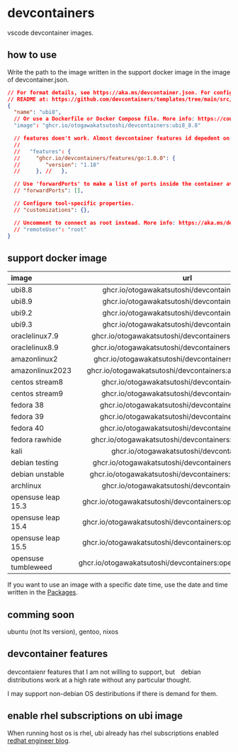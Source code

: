 # devcontainers

vscode devcontainer images.

## how to use

Write the path to the image written in the support docker image in the image of devcontainer.json.

```jsonc:.devcontainer/devcontainer.json
// For format details, see https://aka.ms/devcontainer.json. For config options, see the
// README at: https://github.com/devcontainers/templates/tree/main/src/debian
{
  "name": "ubi8",
  // Or use a Dockerfile or Docker Compose file. More info: https://containers.dev/guide/dockerfile
  "image": "ghcr.io/otogawakatsutoshi/devcontainers:ubi8_8.8"

  // features doen't work. Almost devcontainer features id depedent on apt package.
  // 
  //   "features": {
  //     "ghcr.io/devcontainers/features/go:1.0.0": {
  //        "version": "1.18"
  //     }, //   },

  // Use 'forwardPorts' to make a list of ports inside the container available locally.
  // "forwardPorts": [],

  // Configure tool-specific properties.
  // "customizations": {},

  // Uncomment to connect as root instead. More info: https://aka.ms/dev-containers-non-root.
  // "remoteUser": "root"
}
```

## support docker image

| image             | url                                                    | stability |
| :---              | :---:                                                  | ---:      |
| ubi8.8            | ghcr.io/otogawakatsutoshi/devcontainers:ubi8_8.8       | stable    |
| ubi8.9            | ghcr.io/otogawakatsutoshi/devcontainers:ubi8_8.9       | stable    |
| ubi9.2            | ghcr.io/otogawakatsutoshi/devcontainers:ubi9_9.2       | stable    |
| ubi9.3            | ghcr.io/otogawakatsutoshi/devcontainers:ubi9_9.3       | stable    |
| oraclelinux7.9    | ghcr.io/otogawakatsutoshi/devcontainers:oraclelinux_7.9| unstable  |
| oraclelinux8.9    | ghcr.io/otogawakatsutoshi/devcontainers:oraclelinux_8.9| stable    |
| amazonlinux2      | ghcr.io/otogawakatsutoshi/devcontainers:amazonlinux2   | unstable  |
| amazonlinux2023   | ghcr.io/otogawakatsutoshi/devcontainers:amazonlinux2023| stable    |
| centos stream8    | ghcr.io/otogawakatsutoshi/devcontainers:centos8s       | stable    |
| centos stream9    | ghcr.io/otogawakatsutoshi/devcontainers:centos9s       | stable    |
| fedora 38         | ghcr.io/otogawakatsutoshi/devcontainers:fedora_38      | stable    |
| fedora 39         | ghcr.io/otogawakatsutoshi/devcontainers:fedora_39      | stable    |
| fedora 40         | ghcr.io/otogawakatsutoshi/devcontainers:fedora_40      | stable    |
| fedora rawhide    | ghcr.io/otogawakatsutoshi/devcontainers:fedora_rawhide | stable    |
| kali              | ghcr.io/otogawakatsutoshi/devcontainers:kali           | stable    |
| debian testing    | ghcr.io/otogawakatsutoshi/devcontainers:debian_testing | unstable  |
| debian unstable   | ghcr.io/otogawakatsutoshi/devcontainers:debian_unstable|experimental |
| archlinux         | ghcr.io/otogawakatsutoshi/devcontainers:archlinux      | stable    |
| opensuse leap 15.3| ghcr.io/otogawakatsutoshi/devcontainers:opensuse_leap_15.3 | unstable  |
| opensuse leap 15.4| ghcr.io/otogawakatsutoshi/devcontainers:opensuse_leap_15.4 | unstable  |
| opensuse leap 15.5| ghcr.io/otogawakatsutoshi/devcontainers:opensuse_leap_15.5 | unstable  |
| opensuse tumbleweed| ghcr.io/otogawakatsutoshi/devcontainers:opensuse_tumbleweed | unstable  |

If you want to use an image with a specific date time, use the date and time written in the [Packages](https://github.com/otogawakatsutoshi/devcontainers/pkgs/container/devcontainers).

## comming soon

ubuntu (not lts version), gentoo, nixos

## devcontainer features

devcontaienr features that I am not willing to support, but　debian distributions work at a high rate without any particular thought.

I may support non-debian OS destiributions if there is demand for them.

## enable rhel subscriptions on ubi image

When running host os is rhel, ubi already has rhel subscriptions enabled [redhat engineer blog](https://rheb.hatenablog.com/entry/2020/06/11/RHUBI-subscription).
